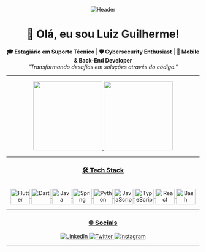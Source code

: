 <div align="center">
  
  ![Header](https://github.com/luizgcoder/luizgcoder/blob/main/assets/banner.gif) <!-- (Opcional: pode criar um banner personalizado depois) -->
  
  <h1>👋 Olá, eu sou Luiz Guilherme!</h1>
  
  **🎓 Estagiário em Suporte Técnico** | **🛡️ Cybersecurity Enthusiast** | **📱 Mobile & Back-End Developer**  
  *"Transformando desafios em soluções através do código."*
  
  ---

  <div>
    <a href="https://github.com/luizgcoder">
    <img height="180em" src="https://github-readme-stats.vercel.app/api?username=luizgcoder&show_icons=true&theme=dark&include_all_commits=true&count_private=true"/>
    <img height="180em" src="https://github-readme-stats.vercel.app/api/top-langs/?username=luizgcoder&layout=compact&langs_count=7&theme=dark"/>
  </div>
  
  ---

  ### 🛠️ Tech Stack
  <div style="display: inline_block"><br>
    <!-- Mobile -->
    <img align="center" alt="Flutter" height="40" width="50" src="https://cdn.jsdelivr.net/gh/devicons/devicon/icons/flutter/flutter-original.svg">
    <img align="center" alt="Dart" height="40" width="50" src="https://cdn.jsdelivr.net/gh/devicons/devicon/icons/dart/dart-original.svg">
    <!-- Backend -->
    <img align="center" alt="Java" height="40" width="50" src="https://cdn.jsdelivr.net/gh/devicons/devicon/icons/java/java-original.svg">
    <img align="center" alt="Spring" height="40" width="50" src="https://cdn.jsdelivr.net/gh/devicons/devicon/icons/spring/spring-original.svg">
    <img align="center" alt="Python" height="40" width="50" src="https://cdn.jsdelivr.net/gh/devicons/devicon/icons/python/python-original.svg">
    <!-- Web -->
    <img align="center" alt="JavaScript" height="40" width="50" src="https://cdn.jsdelivr.net/gh/devicons/devicon/icons/javascript/javascript-original.svg">
    <img align="center" alt="TypeScript" height="40" width="50" src="https://cdn.jsdelivr.net/gh/devicons/devicon/icons/typescript/typescript-original.svg">
    <img align="center" alt="React" height="40" width="50" src="https://cdn.jsdelivr.net/gh/devicons/devicon/icons/react/react-original.svg">
    <!-- Cybersecurity -->
    <img align="center" alt="Bash" height="40" width="50" src="https://cdn.jsdelivr.net/gh/devicons/devicon/icons/bash/bash-original.svg">
  </div>

  ---

  ### 🌐 Socials
  <div>
    <a href="https://www.linkedin.com/in/luizgmc" target="_blank">
      <img src="https://img.shields.io/badge/LinkedIn-0077B5?style=for-the-badge&logo=linkedin&logoColor=white" alt="LinkedIn">
    </a>
    <a href="https://twitter.com/LuizEstr4nh0" target="_blank">
      <img src="https://img.shields.io/badge/Twitter-1DA1F2?style=for-the-badge&logo=twitter&logoColor=white" alt="Twitter">
    </a>
    <a href="https://www.instagram.com/luizstrange" target="_blank">
      <img src="https://img.shields.io/badge/Instagram-E4405F?style=for-the-badge&logo=instagram&logoColor=white" alt="Instagram">
    </a>
  </div>
  
  ---
</div>
